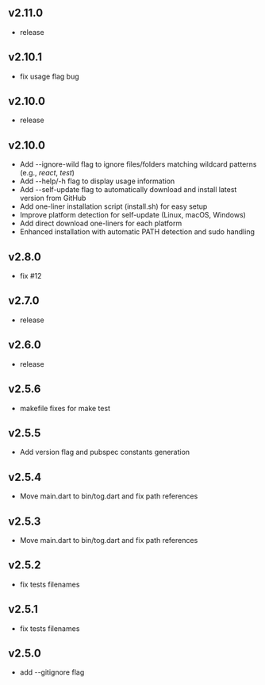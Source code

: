 ## v2.11.0
- release
## v2.10.1
- fix usage flag bug
## v2.10.0
- release
## v2.10.0
- Add --ignore-wild flag to ignore files/folders matching wildcard patterns (e.g., *react*, *test*)
- Add --help/-h flag to display usage information
- Add --self-update flag to automatically download and install latest version from GitHub
- Add one-liner installation script (install.sh) for easy setup
- Improve platform detection for self-update (Linux, macOS, Windows)
- Add direct download one-liners for each platform
- Enhanced installation with automatic PATH detection and sudo handling
## v2.8.0
- fix #12
## v2.7.0
- release
## v2.6.0
- release
## v2.5.6
- makefile fixes for make test
## v2.5.5
- Add version flag and pubspec constants generation
## v2.5.4
- Move main.dart to bin/tog.dart and fix path references
## v2.5.3
- Move main.dart to bin/tog.dart and fix path references
## v2.5.2
- fix tests filenames
## v2.5.1
- fix tests filenames
## v2.5.0
- add --gitignore flag
